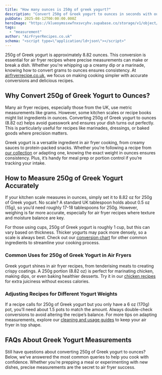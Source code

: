 ```yaml
---
title: "How many ounces is 250g of greek yogurt?"
description: "Convert 250g of Greek yogurt to ounces in seconds with our easy guide. Perfect for air fryer recipes and accurate measurements every time."
pubDate: 2025-08-12T00:00:00.000Z
heroImage: "https://klueoymssxwfnxsvcyhv.supabase.co/storage/v1/object/public/md/250g-greek-yogurt-to-ounces-9c669bb4.webp"
tags:
  - "measurement"
author: "AirFryerRecipes.co.uk"
schema: "<script type=\"application/ld+json\"></script>"
---
```


<p>250g of Greek yogurt is approximately 8.82 ounces. This conversion is essential for air fryer recipes where precise measurements can make or break a dish. Whether you're whipping up a creamy dip or a marinade, knowing how to convert grams to ounces ensures consistency. At <a href=https://www.airfryerrecipe.co.uk>airfryerrecipe.co.uk</a>, we focus on making cooking simpler with accurate conversions and delicious recipes.</p>

<h2>Why Convert 250g of Greek Yogurt to Ounces?</h2>  
<p>Many air fryer recipes, especially those from the UK, use metric measurements like grams. However, some kitchen scales or recipe books might list ingredients in ounces. Converting 250g of Greek yogurt to ounces (8.82 oz) helps avoid guesswork and ensures your dish turns out perfectly. This is particularly useful for recipes like marinades, dressings, or baked goods where precision matters.</p>  
<p>Greek yogurt is a versatile ingredient in air fryer cooking, from creamy sauces to protein-packed snacks. Whether you're following a recipe from <a href=https://www.airfryerrecipe.co.uk/recipes>our collection</a> or adapting one, knowing the exact weight in ounces ensures consistency. Plus, it’s handy for meal prep or portion control if you’re tracking your intake.</p>  

<h2>How to Measure 250g of Greek Yogurt Accurately</h2>  
<p>If your kitchen scale measures in ounces, simply set it to 8.82 oz for 250g of Greek yogurt. No scale? A standard UK tablespoon holds about 0.5 oz (15g), so you’d need roughly 17-18 tablespoons for 250g. However, weighing is far more accurate, especially for air fryer recipes where texture and moisture balance are key.</p>  
<p>For those using cups, 250g of Greek yogurt is roughly 1 cup, but this can vary based on thickness. Thicker yogurts may pack more densely, so a scale is always best. Check out our <a href=https://www.airfryerrecipe.co.uk/air-fryer-conversion-chart>conversion chart</a> for other common ingredients to streamline your cooking process.</p>  

<h3>Common Uses for 250g of Greek Yogurt in Air Fryers</h3>  
<p>Greek yogurt shines in air fryer recipes, from tenderising meats to creating crispy coatings. A 250g portion (8.82 oz) is perfect for marinating chicken, making dips, or even baking healthier desserts. Try it in our <a href=https://www.airfryerrecipe.co.uk/recipe-category/chicken>chicken recipes</a> for extra juiciness without excess calories.</p>  

<h3>Adjusting Recipes for Different Yogurt Weights</h3>  
<p>If a recipe calls for 250g of Greek yogurt but you only have a 6 oz (170g) pot, you’ll need about 1.5 pots to match the amount. Always double-check conversions to avoid altering the recipe’s balance. For more tips on adapting measurements, explore our <a href=https://www.airfryerrecipe.co.uk/air-fryer-cleaner>cleaning and usage guides</a> to keep your air fryer in top shape.</p>  

<h2>FAQs About Greek Yogurt Measurements</h2>  
<p>Still have questions about converting 250g of Greek yogurt to ounces? Below, we’ve answered the most common queries to help you cook with confidence. Whether you’re prepping a meal or experimenting with new dishes, precise measurements are the secret to air fryer success.</p>